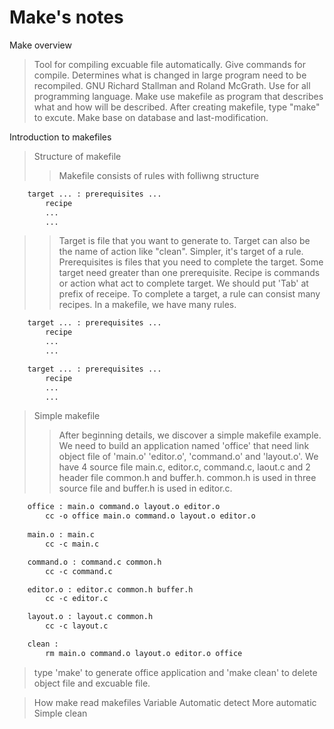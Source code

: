 # Make's notes

Make overview
> Tool for compiling excuable file automatically.
> Give commands for compile.
> Determines what is changed in large program need to be recompiled.
> GNU
> Richard Stallman and Roland McGrath.
> Use for all programming language.
> Make use makefile as program that describes what and how will be described.
> After creating makefile, type "make" to excute.
> Make base on database and last-modification.

Introduction to makefiles
> Structure of makefile
>> Makefile consists of rules with folliwng structure
``` Makefile
    target ... : prerequisites ...
        recipe
        ...
        ...
```
>> Target is file that you want to generate to. Target can also be the name of action like "clean". Simpler, it's target of a rule.
>> Prerequisites is files that you need to complete the target. Some target need greater than one prerequisite.
>> Recipe is commands or action what act to complete target. We should put 'Tab' at prefix of receipe. To complete a target, a rule can consist many recipes.
>> In a makefile, we have many rules.
``` Makefile
    target ... : prerequisites ...
        recipe
        ...
        ...

    target ... : prerequisites ...
        recipe
        ...
        ...
```

> Simple makefile
>> After beginning details, we discover a simple makefile example. \
>> We need to build an application named 'office' that need link object file of 'main.o' 'editor.o', 'command.o' and 'layout.o'. We have 4 source file main.c, editor.c, command.c, laout.c and 2 header file common.h and buffer.h. common.h is used in three source file and buffer.h is used in editor.c.
``` Makefile
    office : main.o command.o layout.o editor.o
        cc -o office main.o command.o layout.o editor.o
    
    main.o : main.c
        cc -c main.c

    command.o : command.c common.h
        cc -c command.c

    editor.o : editor.c common.h buffer.h
        cc -c editor.c

    layout.o : layout.c common.h
        cc -c layout.c

    clean :
        rm main.o command.o layout.o editor.o office
```

> type 'make' to generate office application and 'make clean' to delete object file and excuable file.

> How make read makefiles
> Variable
> Automatic detect
> More automatic
> Simple clean
